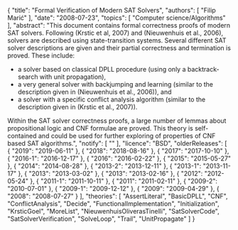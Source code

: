 {
    "title": "Formal Verification of Modern SAT Solvers",
    "authors": [
        "Filip Marić"
    ],
    "date": "2008-07-23",
    "topics": [
        "Computer science/Algorithms"
    ],
    "abstract": "This document contains formal correctness proofs of modern SAT solvers. Following (Krstic et al, 2007) and (Nieuwenhuis et al., 2006), solvers are described using state-transition systems. Several different SAT solver descriptions are given and their partial correctness and termination is proved. These include: <ul> <li> a solver based on classical DPLL procedure (using only a backtrack-search with unit propagation),</li> <li> a very general solver with backjumping and learning (similar to the description given in (Nieuwenhuis et al., 2006)), and</li> <li> a solver with a specific conflict analysis algorithm (similar to the description given in (Krstic et al., 2007)).</li> </ul> Within the SAT solver correctness proofs, a large number of lemmas about propositional logic and CNF formulae are proved. This theory is self-contained and could be used for further exploring of properties of CNF based SAT algorithms.",
    "notify": [
        ""
    ],
    "licence": "BSD",
    "olderReleases": [
        {
            "2019": "2019-06-11"
        },
        {
            "2018": "2018-08-16"
        },
        {
            "2017": "2017-10-10"
        },
        {
            "2016-1": "2016-12-17"
        },
        {
            "2016": "2016-02-22"
        },
        {
            "2015": "2015-05-27"
        },
        {
            "2014": "2014-08-28"
        },
        {
            "2013-2": "2013-12-11"
        },
        {
            "2013-1": "2013-11-17"
        },
        {
            "2013": "2013-03-02"
        },
        {
            "2013": "2013-02-16"
        },
        {
            "2012": "2012-05-24"
        },
        {
            "2011-1": "2011-10-11"
        },
        {
            "2011": "2011-02-11"
        },
        {
            "2009-2": "2010-07-01"
        },
        {
            "2009-1": "2009-12-12"
        },
        {
            "2009": "2009-04-29"
        },
        {
            "2008": "2008-07-27"
        }
    ],
    "theories": [
        "AssertLiteral",
        "BasicDPLL",
        "CNF",
        "ConflictAnalysis",
        "Decide",
        "FunctionalImplementation",
        "Initialization",
        "KrsticGoel",
        "MoreList",
        "NieuwenhuisOliverasTinelli",
        "SatSolverCode",
        "SatSolverVerification",
        "SolveLoop",
        "Trail",
        "UnitPropagate"
    ]
}